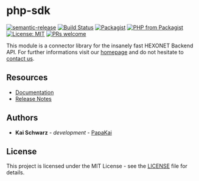 # php-sdk

[![semantic-release](https://img.shields.io/badge/%20%20%F0%9F%93%A6%F0%9F%9A%80-semantic--release-e10079.svg)](https://github.com/semantic-release/semantic-release)
[![Build Status](https://github.com/hexonet/php-sdk/workflows/Release/badge.svg?branch=master)](https://github.com/hexonet/php-sdk/workflows/Release/badge.svg?branch=master)
[![Packagist](https://img.shields.io/packagist/v/hexonet/php-sdk.svg)](https://packagist.org/packages/hexonet/php-sdk)
[![PHP from Packagist](https://img.shields.io/packagist/php-v/hexonet/php-sdk.svg)](https://packagist.org/packages/hexonet/php-sdk)
[![License: MIT](https://img.shields.io/badge/License-MIT-blue.svg)](https://opensource.org/licenses/MIT)
[![PRs welcome](https://img.shields.io/badge/PRs-welcome-brightgreen.svg)](https://github.com/hexonet/php-sdk/blob/master/CONTRIBUTING.md)

This module is a connector library for the insanely fast HEXONET Backend API. For further informations visit our [homepage](http://hexonet.net) and do not hesitate to [contact us](https://www.hexonet.net/contact).

## Resources

* [Documentation](https://centralnic-reseller.github.io/centralnic-reseller/docs/hexonet/sdks/php-sdk/)
* [Release Notes](https://github.com/hexonet/php-sdk/releases)

## Authors

* **Kai Schwarz** - *development* - [PapaKai](https://github.com/papakai)

## License

This project is licensed under the MIT License - see the [LICENSE](LICENSE) file for details.
